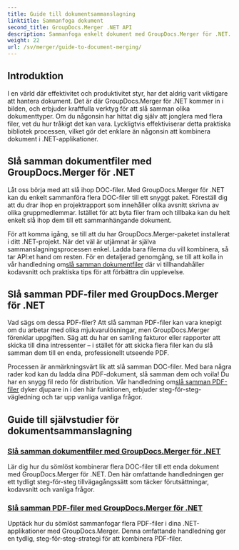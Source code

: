 ```yaml
---
title: Guide till dokumentsammanslagning
linktitle: Sammanfoga dokument
second_title: GroupDocs.Merger .NET API
description: Sammanfoga enkelt dokument med GroupDocs.Merger för .NET. Utforska steg-för-steg tutorials för att effektivt slå samman DOC- och PDF-filer.
weight: 22
url: /sv/merger/guide-to-document-merging/
---
```

## Introduktion

I en värld där effektivitet och produktivitet styr, har det aldrig varit viktigare att hantera dokument. Det är där GroupDocs.Merger för .NET kommer in i bilden, och erbjuder kraftfulla verktyg för att slå samman olika dokumenttyper. Om du någonsin har hittat dig själv att jonglera med flera filer, vet du hur tråkigt det kan vara. Lyckligtvis effektiviserar detta praktiska bibliotek processen, vilket gör det enklare än någonsin att kombinera dokument i .NET-applikationer.

## Slå samman dokumentfiler med GroupDocs.Merger för .NET

Låt oss börja med att slå ihop DOC-filer. Med GroupDocs.Merger för .NET kan du enkelt sammanföra flera DOC-filer till ett snyggt paket. Föreställ dig att du drar ihop en projektrapport som innehåller olika avsnitt skrivna av olika gruppmedlemmar. Istället för att byta filer fram och tillbaka kan du helt enkelt slå ihop dem till ett sammanhängande dokument. 

 För att komma igång, se till att du har GroupDocs.Merger-paketet installerat i ditt .NET-projekt. När det väl är utjämnat är själva sammanslagningsprocessen enkel. Ladda bara filerna du vill kombinera, så tar API:et hand om resten. För en detaljerad genomgång, se till att kolla in vår handledning om[slå samman dokumentfiler](./merge-document-files/) där vi tillhandahåller kodavsnitt och praktiska tips för att förbättra din upplevelse.

## Slå samman PDF-filer med GroupDocs.Merger för .NET

Vad sägs om dessa PDF-filer? Att slå samman PDF-filer kan vara knepigt om du arbetar med olika mjukvarulösningar, men GroupDocs.Merger förenklar uppgiften. Säg att du har en samling fakturor eller rapporter att skicka till dina intressenter – i stället för att skicka flera filer kan du slå samman dem till en enda, professionellt utseende PDF.

 Processen är anmärkningsvärt lik att slå samman DOC-filer. Med bara några rader kod kan du ladda dina PDF-dokument, slå samman dem och voila! Du har en snygg fil redo för distribution. Vår handledning om[slå samman PDF-filer](./merge-pdf-files/) dyker djupare in i den här funktionen, erbjuder steg-för-steg-vägledning och tar upp vanliga vanliga frågor.

## Guide till självstudier för dokumentsammanslagning
### [Slå samman dokumentfiler med GroupDocs.Merger för .NET](./merge-document-files/)
Lär dig hur du sömlöst kombinerar flera DOC-filer till ett enda dokument med GroupDocs.Merger för .NET. Den här omfattande handledningen ger ett tydligt steg-för-steg tillvägagångssätt som täcker förutsättningar, kodavsnitt och vanliga frågor.
### [Slå samman PDF-filer med GroupDocs.Merger för .NET](./merge-pdf-files/)
Upptäck hur du sömlöst sammanfogar flera PDF-filer i dina .NET-applikationer med GroupDocs.Merger. Denna omfattande handledning ger en tydlig, steg-för-steg-strategi för att kombinera PDF-filer.